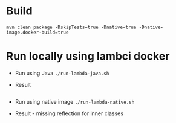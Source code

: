 # Build
`mvn clean package -DskipTests=true -Dnative=true -Dnative-image.docker-build=true`

# Run locally using lambci docker
* Run using Java
`./run-lambda-java.sh`

* Result
```

```

* Run using native image
`./run-lambda-native.sh`

* Result - missing reflection for inner classes
```

```